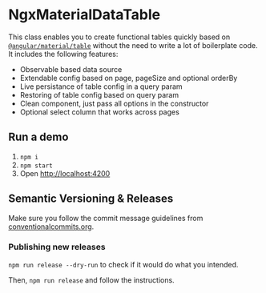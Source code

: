 # NgxMaterialDataTable

This class enables you to create functional tables quickly based on
[`@angular/material/table`](https://material.angular.io/components/table)
without the need to write a lot of boilerplate code.
It includes the following features:

- Observable based data source
- Extendable config based on page, pageSize and optional orderBy
- Live persistance of table config in a query param
- Restoring of table config based on query param
- Clean component, just pass all options in the constructor
- Optional select column that works across pages

## Run a demo

1. `npm i`
2. `npm start`
3. Open [http://localhost:4200](http://localhost:4200)

## Semantic Versioning & Releases

Make sure you follow the commit message guidelines from
[conventionalcommits.org](https://www.conventionalcommits.org).

### Publishing new releases

`npm run release --dry-run` to check if it would do what you intended.

Then, `npm run release` and follow the instructions.
